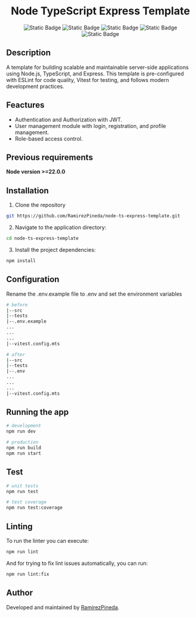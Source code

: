

<h1 align="center">Node TypeScript Express Template</h1>

<p align="center">
  <img alt="Static Badge" src="https://img.shields.io/badge/Node-22.x.x-%2357A645">
  <img alt="Static Badge" src="https://img.shields.io/badge/TypeScript-5.x.x-blue">
  <img alt="Static Badge" src="https://img.shields.io/badge/Express-4.x.x-black">
  <img alt="Static Badge" src="https://img.shields.io/badge/Test-Vitest-yellow">
  <img alt="Static Badge" src="https://img.shields.io/badge/ESLint-4930bd">
</p>


## Description

A template for building scalable and maintainable server-side applications using Node.js, TypeScript, and Express. This template is pre-configured with ESLint for code quality, Vitest for testing, and follows modern development practices.

## Feactures

- Authentication and Authorization with JWT.
- User management module with login, registration, and profile management.
- Role-based access control.

## Previous requirements

**Node version >=22.0.0**

## Installation

1. Clone the repository

```bash
git https://github.com/RamirezPineda/node-ts-express-template.git
```

2. Navigate to the application directory:

```bash
cd node-ts-express-template
```
3. Install the project dependencies:

```bash
npm install
```

## Configuration

Rename the .env.example file to .env and set the environment variables

```bash
# before
|--src
|--tests
|--.env.example
...
...
...
|--vitest.config.mts

# after
|--src
|--tests
|--.env
...
...
...
|--vitest.config.mts
```

## Running the app

```bash
# development
npm run dev

# production
npm run build
npm run start
```

## Test

```bash
# unit tests
npm run test

# test coverage
npm run test:coverage
```

## Linting

To run the linter you can execute:

```bash
npm run lint
```

And for trying to fix lint issues automatically, you can run: 

```bash
npm run lint:fix
```

## Author
Developed and maintained by [RamirezPineda](https://github.com/RamirezPineda).

